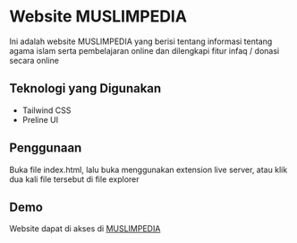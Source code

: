 # Website MUSLIMPEDIA
Ini adalah website MUSLIMPEDIA yang berisi tentang informasi tentang agama islam serta pembelajaran online dan dilengkapi fitur infaq / donasi secara online

## Teknologi yang Digunakan

- Tailwind CSS 
- Preline UI

## Penggunaan

Buka file index.html, lalu buka menggunakan extension live server, atau klik dua kali file tersebut di file explorer

## Demo

Website dapat di akses di <a href="https://muslim-pedia.vercel.app/">MUSLIMPEDIA</a>
